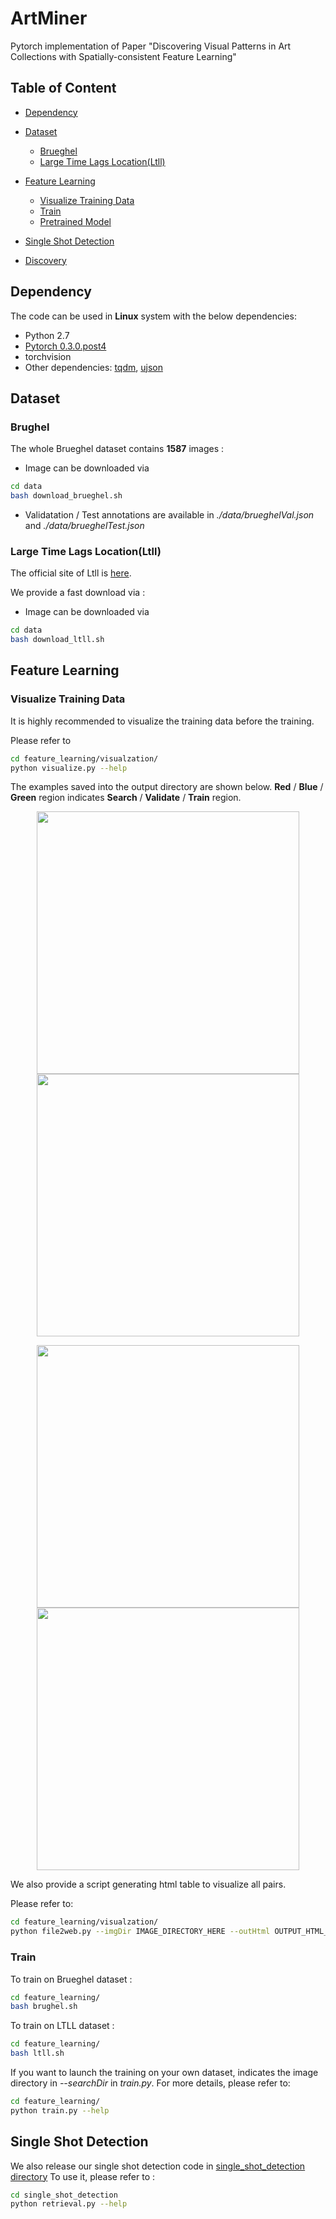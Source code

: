 # ArtMiner
Pytorch implementation of Paper "Discovering Visual Patterns in Art Collections with Spatially-consistent Feature Learning"

## Table of Content
* [Dependency](#dependency)
* [Dataset](#dataset)
	* [Brueghel](#brueghel)
	* [Large Time Lags Location(Ltll)](#large-time-lags-location(ltll))
* [Feature Learning](#feature-learning)
	* [Visualize Training Data](visualize-training-data)
	* [Train](visualize-training-data)
	* [Pretrained Model](pretrained-model)

* [Single Shot Detection](#single-shot-detection)
* [Discovery](#discovery)

## Dependency
The code can be used in **Linux** system with the below dependencies:
* Python 2.7
* [Pytorch 0.3.0.post4](https://pytorch.org/get-started/previous-versions/)
* torchvision
* Other dependencies: [tqdm](https://github.com/tqdm/tqdm), [ujson](https://pypi.org/project/ujson/)
 
## Dataset

### Brughel
The whole Brueghel dataset contains **1587** images : 
* Image can be downloaded via 
``` Bash
cd data
bash download_brueghel.sh
```
* Validatation / Test annotations are available in *./data/brueghelVal.json* and *./data/brueghelTest.json*

### Large Time Lags Location(Ltll)

The official site of Ltll is [here](http://users.cecs.anu.edu.au/~basura/beeldcanon/).

We provide a fast download via : 
* Image can be downloaded via 
``` Bash
cd data
bash download_ltll.sh
```


## Feature Learning

### Visualize Training Data
It is highly recommended to visualize the training data before the training. 

Please refer to 
``` Bash
cd feature_learning/visualzation/
python visualize.py --help
```
The examples saved into the output directory are shown below. <b>Red</b> / <b>Blue</b> / <b>Green</b> region indicates <b>Search</b> / <b>Validate</b> / <b>Train</b> region.
<p align="center">
<img src="https://github.com/XiSHEN0220/ArtMiner/blob/master/img/Brueghel_Rank1_1.jpg" width="420"> <img src="https://github.com/XiSHEN0220/ArtMiner/blob/master/img/Brueghel_Rank1_2.jpg" width="420"> 
</p>

<p align="center">
<img src="https://github.com/XiSHEN0220/ArtMiner/blob/master/img/Ltll_Rank1_1.jpg" width="420"> <img src="https://github.com/XiSHEN0220/ArtMiner/blob/master/img/Ltll_Rank1_2.jpg" width="420"> 
</p>


We also provide a script generating html table to visualize all pairs. 

Please refer to:
``` Bash
cd feature_learning/visualzation/
python file2web.py --imgDir IMAGE_DIRECTORY_HERE --outHtml OUTPUT_HTML_HERE
```
### Train
To train on Brueghel dataset : 
``` Bash
cd feature_learning/
bash brughel.sh
```
To train on LTLL dataset : 
``` Bash
cd feature_learning/
bash ltll.sh
```

If you want to launch the training on your own dataset, indicates the image directory in *--searchDir* in *train.py*.
For more details, please refer to:
``` Bash
cd feature_learning/
python train.py --help
```

## Single Shot Detection

We also release our single shot detection code in [single_shot_detection directory](https://github.com/XiSHEN0220/ArtMiner/tree/master/single_shot_detection)
To use it, please refer to : 
``` Bash
cd single_shot_detection
python retrieval.py --help
```




